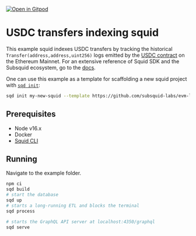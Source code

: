 [![Open in Gitpod](https://gitpod.io/button/open-in-gitpod.svg)](https://gitpod.io/#https://github.com/subsquid-labs/evm-logs-example)

# USDC transfers indexing squid

This example squid indexes USDC transfers by tracking the historical `Transfer(address,address,uint256)` logs emitted by the [USDC contract](https://etherscan.io/address/0xa0b86991c6218b36c1d19d4a2e9eb0ce3606eb48) on the Ethereum Mainnet. 
For an extensive reference of Squid SDK and the Subsquid ecosystem, go to the [docs](https://docs.subsquid.io).

One can use this example as a template for scaffolding a new squid project with [`sqd init`](https://docs.subsquid.io/squid-cli/):

```bash
sqd init my-new-squid --template https://github.com/subsquid-labs/evm-logs-example
```


## Prerequisites

- Node v16.x
- Docker
- [Squid CLI](https://docs.subsquid.io/squid-cli/)

## Running 

Navigate to the example folder.

```bash
npm ci
sqd build
# start the database
sqd up
# starts a long-running ETL and blocks the terminal
sqd process

# starts the GraphQL API server at localhost:4350/graphql
sqd serve
```
